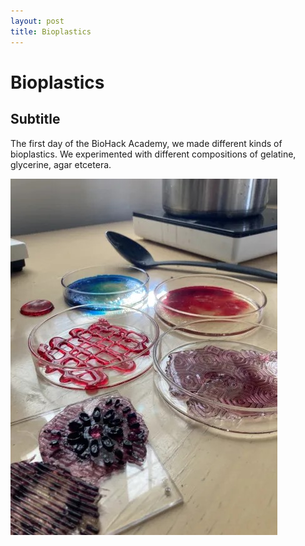 ```yaml
---
layout: post
title: Bioplastics 
---
```


# Bioplastics 

## Subtitle

The first day of the BioHack Academy, we made different kinds of bioplastics. We experimented with different compositions of gelatine, glycerine, agar etcetera. 


![Photo of bioplastics](../images/bioplastics.jpg)

